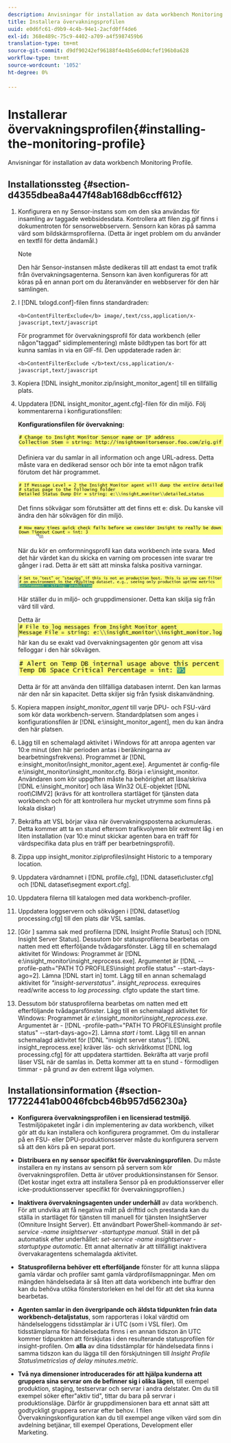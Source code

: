```yaml
---
description: Anvisningar för installation av data workbench Monitoring Profile.
title: Installera övervakningsprofilen
uuid: e0d6fc61-d9b9-4c4b-94e1-2acfd0ff4de6
exl-id: 368e489c-75c9-4402-a709-a4f5987459b6
translation-type: tm+mt
source-git-commit: d9df90242ef96188f4e4b5e6d04cfef196b0a628
workflow-type: tm+mt
source-wordcount: '1052'
ht-degree: 0%

---
```


# Installerar övervakningsprofilen{#installing-the-monitoring-profile}

Anvisningar för installation av data workbench Monitoring Profile.

## Installationssteg {#section-d4355dbea8a447f48ab168db6ccff612}

1. Konfigurera en ny Sensor-instans som om den ska användas för insamling av taggade webbsidesdata. Kontrollera att filen zig.gif finns i dokumentroten för sensorwebbservern. Sensorn kan köras på samma värd som bildskärmsprofilerna. (Detta är inget problem om du använder en textfil för detta ändamål.)

   >[!NOTE]
   >
   >Den här Sensor-instansen måste dedikeras till att endast ta emot trafik från övervakningsagenterna. Sensorn kan även konfigureras för att köras på en annan port om du återanvänder en webbserver för den här samlingen.

1. I [!DNL txlogd.conf]-filen finns standardraden:

   ```
   <b>ContentFilterExclude</b> image/,text/css,application/x-javascript,text/javascript
   ```

   För programmet för övervakningsprofil för data workbench (eller någon&quot;taggad&quot; sidimplementering) måste bildtypen tas bort för att kunna samlas in via en GIF-fil. Den uppdaterade raden är:

   ```
   <b>ContentFilterExclude </b>text/css,application/x-javascript,text/javascript
   ```

1. Kopiera [!DNL insight_monitor.zip/insight_monitor_agent] till en tillfällig plats.
1. Uppdatera [!DNL insight_monitor_agent.cfg]-filen för din miljö. Följ kommentarerna i konfigurationsfilen:

   **Konfigurationsfilen för övervakning:**

   ![](assets/monitor_agent_cfg_sensor.png)

   Definiera var du samlar in all information och ange URL-adress. Detta måste vara en dedikerad sensor och bör inte ta emot någon trafik förutom det här programmet.

   ![](assets/monitor_agent_cfg_dump.png)

   Det finns sökvägar som förutsätter att det finns ett e: disk. Du kanske vill ändra den här sökvägen för din miljö.

   ![](assets/monitor_agent_cfg_quickcheck.png)

   När du kör en omformningsprofil kan data workbench inte svara. Med det här värdet kan du skicka en varning om processen inte svarar tre gånger i rad. Detta är ett sätt att minska falska positiva varningar.

   ![](assets/monitor_agent_cfg_groups.png)

   Här ställer du in miljö- och gruppdimensioner. Detta kan skilja sig från värd till värd.

   Detta är ![](assets/monitor_agent_cfg_debug.png)här kan du se exakt vad övervakningsagenten gör genom att visa felloggar i den här sökvägen.

   ![](assets/monitor_agent_cfg_tempdb.png)

   Detta är för att använda den tillfälliga databasen internt. Den kan larmas när den når sin kapacitet. Detta skiljer sig från fysisk diskanvändning.

1. Kopiera mappen *insight_monitor_agent* till varje DPU- och FSU-värd som kör data workbench-servern. Standardplatsen som anges i konfigurationsfilen är [!DNL e:\insight_monitor_agent], men du kan ändra den här platsen.

1. Lägg till en schemalagd aktivitet i Windows för att anropa agenten var 10:e minut (den här perioden antas i beräkningarna av bearbetningsfrekvens). Programmet är [!DNL e:insight_monitor/insight_monitor_agent.exe]. Argumentet är config-file e:\insight_monitor\insight_monitor.cfg. Börja i e:\insight_monitor. Användaren som kör uppgiften måste ha behörighet att läsa/skriva [!DNL e:\insight_monitor] och läsa Win32 OLE-objektet [!DNL root\CIMV2] (krävs för att kontrollera startläget för tjänsten data workbench och för att kontrollera hur mycket utrymme som finns på lokala diskar)

1. Bekräfta att VSL börjar växa när övervakningsposterna ackumuleras. Detta kommer att ta en stund eftersom trafikvolymen blir extremt låg i en liten installation (var 10:e minut skickar agenten bara en träff för värdspecifika data plus en träff per bearbetningsprofil).
1. Zippa upp insight_monitor.zip\profiles\Insight Historic to a temporary location.
1. Uppdatera värdnamnet i [!DNL profile.cfg], [!DNL dataset\cluster.cfg] och [!DNL dataset\segment export.cfg].

1. Uppdatera filerna till katalogen med data workbench-profiler.
1. Uppdatera loggservern och sökvägen i [!DNL dataset\log processing.cfg] till den plats där VSL samlas.
1. [Gör ] samma sak med profilerna  [!DNL Insight Profile Status] och  [!DNL Insight Server Status]. Dessutom bör statusprofilerna bearbetas om natten med ett efterföljande tvådagarsfönster. Lägg till en schemalagd aktivitet för Windows: Programmet är [!DNL e:\insight_monitor\insight_reprocess.exe]. Argumentet är [!DNL --profile-path="PATH TO PROFILES\insight profile status" --start-days-ago=2]. Lämna [!DNL start in] tomt. Lägg till en annan schemalagd aktivitet för *&quot;insight-serverstatus&quot;*. *insight_reprocess.* exrequires read/write access to  *log processing.* cfgto update the start time.

1. Dessutom bör statusprofilerna bearbetas om natten med ett efterföljande tvådagarsfönster. Lägg till en schemalagd aktivitet för Windows: Programmet är *e:\insight_monitor\insight_reprocess.exe*. Argumentet är - [!DNL -profile-path="PATH TO PROFILES\insight profile status" --start-days-ago=2]. Lämna *start i* tomt. Lägg till en annan schemalagd aktivitet för [!DNL "insight server status"]. [!DNL insight_reprocess.exe] kräver läs- och skrivåtkomst  [!DNL log processing.cfg] för att uppdatera starttiden. Bekräfta att varje profil läser VSL när de samlas in. Detta kommer att ta en stund - förmodligen timmar - på grund av den extremt låga volymen.

## Installationsinformation {#section-17722441ab0046fcbcb46b957d56230a}

* **Konfigurera övervakningsprofilen i en licensierad testmiljö**. Testmiljöpaketet ingår i din implementering av data workbench, vilket gör att du kan installera och konfigurera programmet. Om du installerar på en FSU- eller DPU-produktionsserver måste du konfigurera servern så att den körs på en separat port.
* **Distribuera en ny sensor specifikt för övervakningsprofilen**. Du måste installera en ny instans av sensorn på servern som kör övervakningsprofilen. Detta är utöver produktionsinstansen för Sensor. (Det kostar inget extra att installera Sensor på en produktionsserver eller icke-produktionsserver specifikt för övervakningsprofilen.)
* **Inaktivera övervakningsagenten under underhåll** av data workbench. För att undvika att få negativa mått på drifttid och prestanda kan du ställa in startläget för tjänsten till manuell för tjänsten InsightServer (Omniture Insight Server). Ett användbart PowerShell-kommando är *set-service -name insightserver -startuptype manual*. Ställ in det på automatisk efter underhållet: *set-service -name insightserver -startuptype automatic*. Ett annat alternativ är att tillfälligt inaktivera övervakaragentens schemalagda aktivitet.
* **Statusprofilerna behöver ett efterföljande** fönster för att kunna släppa gamla värdar och profiler samt gamla värdprofilsmappningar. Men om mängden händelsedata är så liten att data workbench inte buffrar den kan du behöva utöka fönsterstorleken en hel del för att det ska kunna bearbetas.
* **Agenten samlar in den övergripande och äldsta tidpunkten från data workbench-detaljstatus**, som rapporteras i lokal värdtid om händelseloggens tidsstämplar är i UTC (som i VSL filer). Om tidsstämplarna för händelsedata finns i en annan tidszon än UTC kommer tidpunkten att förskjutas i den resulterande statusprofilen för insight-profilen. Om **alla** av dina tidsstämplar för händelsedata finns i samma tidszon kan du lägga till den förskjutningen till *Insight Profile Status\metrics\as of delay minutes.metric*.

* **Två nya dimensioner introducerades för att hjälpa kunderna att gruppera sina servrar om de befinner sig i olika lägen**, till exempel produktion, staging, testservrar och servrar i andra delstater. Om du till exempel söker efter&quot;aktiv tid&quot;, tittar du bara på servrar i produktionsläge. Därför är gruppdimensionen bara ett annat sätt att godtyckligt gruppera servrar efter behov. I filen Övervakningskonfiguration kan du till exempel ange vilken värd som din avdelning betjänar, till exempel Operations, Development eller Marketing.
